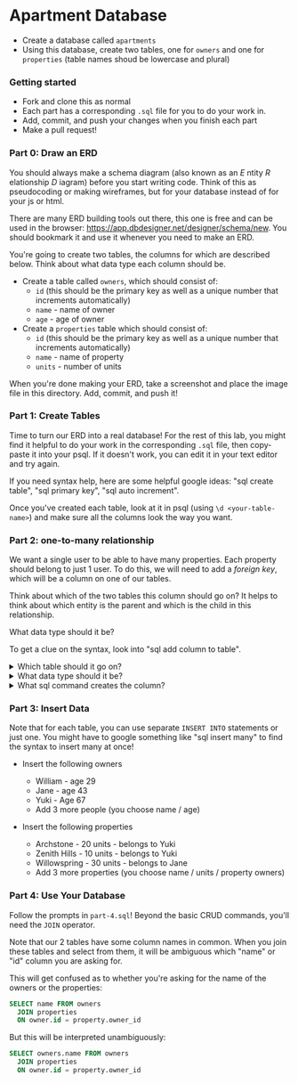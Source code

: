 # Apartment Database

- Create a database called `apartments`
- Using this database, create two tables, one for `owners` and one for `properties` (table names shoud be lowercase and plural)
  
### Getting started

* Fork and clone this as normal
* Each part has a corresponding `.sql` file for you to do your work in. 
* Add, commit, and push your changes when you finish each part
* Make a pull request!

### Part 0: Draw an ERD
You should always make a schema diagram (also known as an _E_ ntity _R_ elationship _D_ iagram) before you start writing code. Think of this as pseudocoding or making wireframes, but for your database instead of for your js or html.

There are many ERD building tools out there, this one is free and can be used in the browser: https://app.dbdesigner.net/designer/schema/new. You should bookmark it and use it whenever you need to make an ERD.

You're going to create two tables, the columns for which are described below. Think about what data type each column should be.

- Create a table called `owners`, which should consist of:
  + `id` (this should be the primary key as well as a unique number that increments automatically)
  + `name` - name of owner
  + `age` - age of owner
- Create a `properties` table which should consist of:
  + `id` (this should be the primary key as well as a unique number that increments automatically)
  + `name` - name of property
  + `units` - number of units

When you're done making your ERD, take a screenshot and place the image file in this directory. Add, commit, and push it!

### Part 1: Create Tables
Time to turn our ERD into a real database! For the rest of this lab, you might find it helpful to do your work in the corresponding `.sql` file, then copy-paste it into your psql. If it doesn't work, you can edit it in your text editor and try again.

If you need syntax help, here are some helpful google ideas: "sql create table", "sql primary key", "sql auto increment".

Once you've created each table, look at it in psql (using `\d <your-table-name>`) and make sure all the columns look the way you want.

### Part 2: one-to-many relationship
We want a single user to be able to have many properties. Each property should belong to just 1 user. To do this, we will need to add a _foreign key_, which will be a column on one of our tables.

Think about which of the two tables this column should go on? It helps to think about which entity is the parent and which is the child in this relationship.

What data type should it be? 

To get a clue on the syntax, look into "sql add column to table".

<details>
  <summary>Which table should it go on?</summary>
  properties: If it went on owners, that would mean that each owner can have only 1 property, and that each property can have many owners. This is the opposite of what we want.
</details>

<details>
  <summary>What data type should it be?</summary>
  Integer: this foreign key column will correspond to the primary key of the `owners` table, so it should be the same data type as that column.
</details>

<details>
  <summary>What sql command creates the column?</summary>
  ALTER TABLE properties
  ADD owner_id int;
</details>

### Part 3: Insert Data
Note that for each table, you can use separate `INSERT INTO` statements or just one. You might have to google something like "sql insert many" to find the syntax to insert many at once!

* Insert the following owners
    * William - age 29
    * Jane - age 43
    * Yuki - Age 67
    * Add 3 more people (you choose name / age)

* Insert the following properties
    * Archstone - 20 units - belongs to Yuki
    * Zenith Hills - 10 units - belongs to Yuki
    * Willowspring - 30 units - belongs to Jane
    * Add 3 more properties (you choose name / units / property owners)

### Part 4: Use Your Database
Follow the prompts in `part-4.sql`! Beyond the basic CRUD commands, you'll need the `JOIN` operator.

Note that our 2 tables have some column names in common. When you join these tables and select from them, it will be ambiguous which "name" or "id" column you are asking for.

This will get confused as to whether you're asking for the name of the owners or the properties:
```sql
SELECT name FROM owners
  JOIN properties
  ON owner.id = property.owner_id
```

But this will be interpreted unambiguously:
```sql
SELECT owners.name FROM owners
  JOIN properties
  ON owner.id = property.owner_id
```
